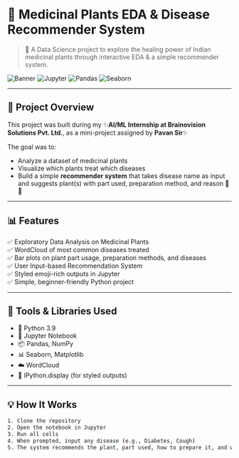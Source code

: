 # 🌿 Medicinal Plants EDA & Disease Recommender System

> 🔬 A Data Science project to explore the healing power of Indian medicinal plants through interactive EDA & a simple recommender system.

![Banner](https://img.shields.io/badge/Python-3.9-blue?style=flat&logo=python) ![Jupyter](https://img.shields.io/badge/Jupyter-Notebook-orange?style=flat&logo=jupyter) ![Pandas](https://img.shields.io/badge/Pandas-Data--Analysis-purple?style=flat&logo=pandas) ![Seaborn](https://img.shields.io/badge/Seaborn-Visualization-blue?style=flat&logo=seaborn)

---

## 📌 Project Overview

This project was built during my ✨**AI/ML Internship at Brainovision Solutions Pvt. Ltd.**, as a mini-project assigned by **Pavan Sir**✨

The goal was to:
- Analyze a dataset of medicinal plants
- Visualize which plants treat which diseases
- Build a simple **recommender system** that takes disease name as input and suggests plant(s) with part used, preparation method, and reason 🌱💡

---

## 📊 Features

✅ Exploratory Data Analysis on Medicinal Plants  
✅ WordCloud of most common diseases treated  
✅ Bar plots on plant part usage, preparation methods, and diseases  
✅ User Input-based Recommendation System  
✅ Styled emoji-rich outputs in Jupyter  
✅ Simple, beginner-friendly Python project

---

## 🧰 Tools & Libraries Used

- 🐍 Python 3.9  
- 📓 Jupyter Notebook  
- 📦 Pandas, NumPy  
- 📊 Seaborn, Matplotlib  
- ☁️ WordCloud  
- 💬 IPython.display (for styled outputs)

---

## 💡 How It Works

```bash
1. Clone the repository
2. Open the notebook in Jupyter
3. Run all cells
4. When prompted, input any disease (e.g., Diabetes, Cough)
5. The system recommends the plant, part used, how to prepare it, and why it's effective
